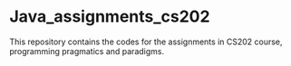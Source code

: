 # Java_assignments_cs202
This repository contains the codes for the assignments in CS202 course, programming pragmatics and paradigms.
